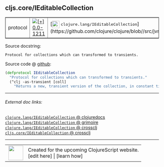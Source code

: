## cljs.core/IEditableCollection



 <table border="1">
<tr>
<td>protocol</td>
<td><a href="https://github.com/cljsinfo/cljs-api-docs/tree/0.0-1211"><img valign="middle" alt="[+] 0.0-1211" title="Added in 0.0-1211" src="https://img.shields.io/badge/+-0.0--1211-lightgrey.svg"></a> </td>
<td>
[<img height="24px" valign="middle" src="http://i.imgur.com/1GjPKvB.png"> <samp>clojure.lang/IEditableCollection</samp>](https://github.com/clojure/clojure/blob//src/jvm/clojure/lang/IEditableCollection.java)
</td>
</tr>
</table>







Source docstring:

```
Protocol for collections which can transformed to transients.
```


Source code @ [github](https://github.com/clojure/clojurescript/blob/r1.7.145/src/main/cljs/cljs/core.cljs#L658-L661):

```clj
(defprotocol IEditableCollection
  "Protocol for collections which can transformed to transients."
  (^clj -as-transient [coll]
    "Returns a new, transient version of the collection, in constant time."))
```

<!--
Repo - tag - source tree - lines:

 <pre>
clojurescript @ r1.7.145
└── src
    └── main
        └── cljs
            └── cljs
                └── <ins>[core.cljs:658-661](https://github.com/clojure/clojurescript/blob/r1.7.145/src/main/cljs/cljs/core.cljs#L658-L661)</ins>
</pre>

-->

---



###### External doc links:

[`clojure.lang/IEditableCollection` @ clojuredocs](http://clojuredocs.org/clojure.lang/IEditableCollection)<br>
[`clojure.lang/IEditableCollection` @ grimoire](http://conj.io/store/v1/org.clojure/clojure/1.7.0-beta3/clj/clojure.lang/IEditableCollection/)<br>
[`clojure.lang/IEditableCollection` @ crossclj](http://crossclj.info/fun/clojure.lang/IEditableCollection.html)<br>
[`cljs.core/IEditableCollection` @ crossclj](http://crossclj.info/fun/cljs.core.cljs/IEditableCollection.html)<br>

---

 <table>
<tr><td>
<img valign="middle" align="right" width="48px" src="http://i.imgur.com/Hi20huC.png">
</td><td>
Created for the upcoming ClojureScript website.<br>
[edit here] | [learn how]
</td></tr></table>

[edit here]:https://github.com/cljsinfo/cljs-api-docs/blob/master/cljsdoc/cljs.core/IEditableCollection.cljsdoc
[learn how]:https://github.com/cljsinfo/cljs-api-docs/wiki/cljsdoc-files

<!--

This information was too distracting to show to readers, but I'll leave it
commented here since it is helpful to:

- pretty-print the data used to generate this document
- and show how to retrieve that data



The API data for this symbol:

```clj
{:ns "cljs.core",
 :name "IEditableCollection",
 :history [["+" "0.0-1211"]],
 :type "protocol",
 :full-name-encode "cljs.core/IEditableCollection",
 :source {:code "(defprotocol IEditableCollection\n  \"Protocol for collections which can transformed to transients.\"\n  (^clj -as-transient [coll]\n    \"Returns a new, transient version of the collection, in constant time.\"))",
          :title "Source code",
          :repo "clojurescript",
          :tag "r1.7.145",
          :filename "src/main/cljs/cljs/core.cljs",
          :lines [658 661]},
 :methods [{:name "-as-transient",
            :signature ["[coll]"],
            :docstring "Returns a new, transient version of the collection, in constant time."}],
 :full-name "cljs.core/IEditableCollection",
 :clj-symbol "clojure.lang/IEditableCollection",
 :docstring "Protocol for collections which can transformed to transients."}

```

Retrieve the API data for this symbol:

```clj
;; from Clojure REPL
(require '[clojure.edn :as edn])
(-> (slurp "https://raw.githubusercontent.com/cljsinfo/cljs-api-docs/catalog/cljs-api.edn")
    (edn/read-string)
    (get-in [:symbols "cljs.core/IEditableCollection"]))
```

-->
